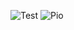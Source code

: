 ![Test](https://discord.com/users/394920068447731712)
![Pio](https://dcbadge.vercel.app/api/shield/394920068447731712)
